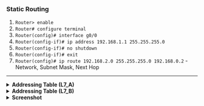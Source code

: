 ### **Static Routing**
  1. `Router> enable`
  2. `Router# configure terminal`
  3. `Router(config)# interface g0/0`
  4. `Router(config-if)# ip address 192.168.1.1 255.255.255.0`
  5. `Router(config-if)# no shutdown`
  6. `Router(config-if)# exit`
  7. `Router(config)# ip route 192.168.2.0 255.255.255.0 192.168.0.2` - Network, Subnet Mask, Next Hop

---

<details>
<summary><strong>Addressing Table (L7_A)</strong></summary>

| Device | Interface | IP Address   | Subnet Mask    | Default Gateway |
|--------|-----------|--------------|----------------|-----------------|
| R1     | G0/1      | 192.168.0.1  | 255.255.255.252|                 |
| R1     | G0/0      | 192.168.1.1  | 255.255.255.0  |                 |
| R2     | G0/1      | 192.168.0.2  | 255.255.255.252|                 |
| R2     | G0/0      | 192.168.2.1  | 255.255.255.0  |                 |
| S1     | VLAN 1    | 192.168.1.2  | 255.255.255.0  | 192.168.1.1     |
| S2     | VLAN 1    | 192.168.2.2  | 255.255.255.0  | 192.168.2.1     |
| PC-A   | NIC       | 192.168.1.3  | 255.255.255.0  | 192.168.1.1     |
| PC-B   | NIC       | 192.168.1.4  | 255.255.255.0  | 192.168.1.1     |
| PC-1   | NIC       | 192.168.2.3  | 255.255.255.0  | 192.168.2.1     |
| PC-2   | NIC       | 192.168.2.4  | 255.255.255.0  | 192.168.2.1     |

</details>

<details>
<summary><strong>Addressing Table (L7_B)</strong></summary>

| Device | Interface | IP Address   | Subnet Mask    | Default Gateway |
|--------|-----------|--------------|----------------|-----------------|
| R1     | G0/1      | 192.168.1.1  | 255.255.255.0  |                 |
| R1     | G0/0      | 192.168.2.1  | 255.255.255.252|                 |
| R2     | G0/2      | 192.168.3.1  | 255.255.255.252|                 |
| R2     | G0/1      | 192.168.0.1  | 255.255.255.0  |                 |
| R2     | G0/0      | 192.168.2.2  | 255.255.255.252|                 |
| R3     | G0/0      | 192.168.3.2  | 255.255.255.252|                 |
| R3     | G0/1      | 192.168.4.1  | 255.255.255.0  |                 |
| S1     | VLAN 1    | 192.168.1.2  | 255.255.255.0  | 192.168.1.1     |
| S2     | VLAN 1    | 192.168.0.2  | 255.255.255.0  | 192.168.0.1     |
| S3     | VLAN 1    | 192.168.4.2  | 255.255.255.0  | 192.168.4.1     |
| PC-1   | NIC       | 192.168.1.3  | 255.255.255.0  | 192.168.1.1     |
| PC-2   | NIC       | 192.168.1.4  | 255.255.255.0  | 192.168.1.1     |
| PC-3   | NIC       | 192.168.0.3  | 255.255.255.0  | 192.168.0.1     |
| PC-4   | NIC       | 192.168.0.4  | 255.255.255.0  | 192.168.0.1     |
| PC-5   | NIC       | 192.168.4.3  | 255.255.255.0  | 192.168.4.1     |
| PC-6   | NIC       | 192.168.4.4  | 255.255.255.0  | 192.168.4.1     |

</details>

<details>
<summary><strong>Screenshot</strong></summary>
<img src='./L7_A.png' /><br>
<img src='./L7_B.png' /><be>
</be>details>
